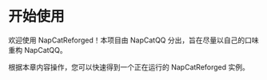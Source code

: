 # 开始使用

欢迎使用 NapCatReforged！本项目由 NapCatQQ 分出，旨在尽量以自己的口味重构 NapCatQQ。

根据本章内容操作，您可以快速得到一个正在运行的 NapCatReforged 实例。